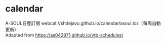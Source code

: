 # calendar
A-SOUL日歷訂閱 webcal://shdejavu.github.io/calendar/asoul.ics（每周自動更新） \
Adapted from https://as042971.github.io/vtb-schedules/
